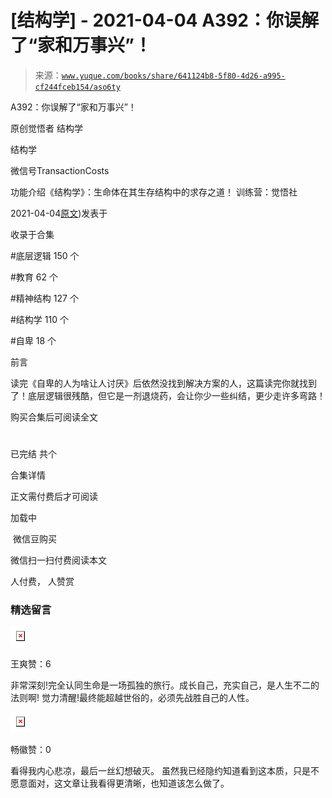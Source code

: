 # [结构学] - 2021-04-04 A392：你误解了“家和万事兴”！

> 来源：[`www.yuque.com/books/share/641124b8-5f80-4d26-a995-cf244fceb154/aso6ty`](https://www.yuque.com/books/share/641124b8-5f80-4d26-a995-cf244fceb154/aso6ty)



A392：你误解了“家和万事兴”！ 

原创觉悟者 结构学 

结构学 

微信号TransactionCosts 

功能介绍《结构学》：生命体在其生存结构中的求存之道！ 训练营：觉悟社 

2021-04-04[原文](https://mp.weixin.qq.com/s?__biz=MzIzMDYwOTM0Mg==&mid=2247485492&idx=1&sn=9b4dd1494fe63c28002e98b28e1226ee&chksm=e8b190e5dfc619f3d03e4c104a7bf729883bb85badeba3d7a482b3d5056c51d8bfca4b0690fb#rd))发表于 

收录于合集 

#底层逻辑 150 个 

#教育 62 个 

#精神结构 127 个 

#结构学 110 个 

#自卑 18 个 

前言 

读完《自卑的人为啥让人讨厌》后依然没找到解决方案的人，这篇读完你就找到了！底层逻辑很残酷，但它是一剂退烧药，会让你少一些纠结，更少走许多弯路！ 

购买合集后可阅读全文 

# 

已完结 共个 

合集详情 

正文需付费后才可阅读 

加载中 

 微信豆购买 

微信扫一扫付费阅读本文 

人付费， 人赞赏 

### 精选留言 

![](img/575d5829db04d30b1830b3cf493890f2.png)  

王爽赞：6 

非常深刻!完全认同生命是一场孤独的旅行。成长自己，充实自己，是人生不二的法则啊! 觉力清醒!最终能超越世俗的，必须先战胜自己的人性。 

![](img/bba5b748ea8adffd3c3d79fd9d9358f1.png)  

畅徽赞：0 

看得我内心悲凉，最后一丝幻想破灭。 虽然我已经隐约知道看到这本质，只是不愿意面对，这文章让我看得更清晰，也知道该怎么做了。